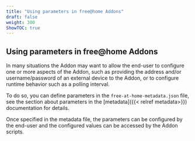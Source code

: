 ```yaml
---
title: "Using parameters in free@home Addons"
draft: false
weight: 300
ShowTOC: true
---
```


## Using parameters in free@home Addons

In many situations the Addon may want to allow the end-user to configure one or more aspects of the
Addon, such as providing the address and/or username/password of an external device to the Addon, or
to configure runtime behavior such as a polling interval.

To do so, you can define parameters in the `free-at-home-metadata.json` file, see the
section about parameters in the [metadata]({{< relref metadata>}}) documentation for details.

Once specified in the metadata file, the parameters can be configured by the end-user and the
configured values can be accessed by the Addon scripts.
